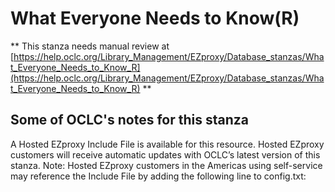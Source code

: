 # What Everyone Needs to Know(R)
** This stanza needs manual review at [https://help.oclc.org/Library_Management/EZproxy/Database_stanzas/What_Everyone_Needs_to_Know_R](https://help.oclc.org/Library_Management/EZproxy/Database_stanzas/What_Everyone_Needs_to_Know_R) **

## Some of OCLC's notes for this stanza

A Hosted EZproxy Include File is available for this resource. Hosted EZproxy customers will receive automatic updates with OCLC&rsquo;s latest version of this stanza. Note: Hosted EZproxy customers in the Americas using self-service may reference the Include File by adding the following line to config.txt:

&nbsp;

&nbsp;
